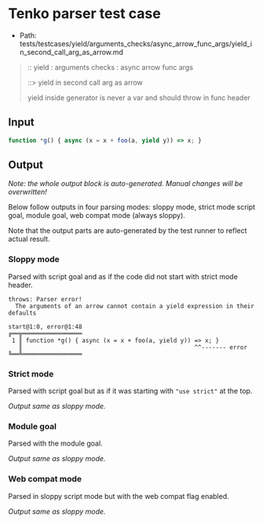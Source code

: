 # Tenko parser test case

- Path: tests/testcases/yield/arguments_checks/async_arrow_func_args/yield_in_second_call_arg_as_arrow.md

> :: yield : arguments checks : async arrow func args
>
> ::> yield in second call arg as arrow
>
> yield inside generator is never a var and should throw in func header

## Input


`````js
function *g() { async (x = x + foo(a, yield y)) => x; }
`````

## Output

_Note: the whole output block is auto-generated. Manual changes will be overwritten!_

Below follow outputs in four parsing modes: sloppy mode, strict mode script goal, module goal, web compat mode (always sloppy).

Note that the output parts are auto-generated by the test runner to reflect actual result.

### Sloppy mode

Parsed with script goal and as if the code did not start with strict mode header.

`````
throws: Parser error!
  The arguments of an arrow cannot contain a yield expression in their defaults

start@1:0, error@1:48
╔══╦═════════════════
 1 ║ function *g() { async (x = x + foo(a, yield y)) => x; }
   ║                                                 ^^------- error
╚══╩═════════════════

`````

### Strict mode

Parsed with script goal but as if it was starting with `"use strict"` at the top.

_Output same as sloppy mode._

### Module goal

Parsed with the module goal.

_Output same as sloppy mode._

### Web compat mode

Parsed in sloppy script mode but with the web compat flag enabled.

_Output same as sloppy mode._
